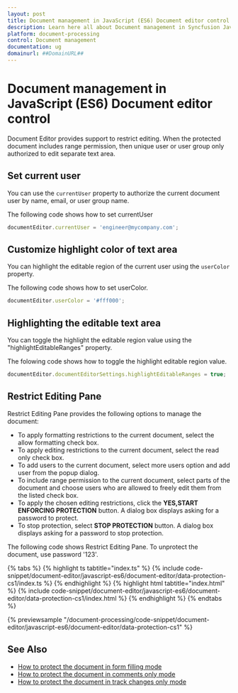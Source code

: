 ```yaml
---
layout: post
title: Document management in JavaScript (ES6) Document editor control | Syncfusion
description: Learn here all about Document management in Syncfusion JavaScript (ES6) Document editor control of Syncfusion Essential JS 2 and more.
platform: document-processing
control: Document management 
documentation: ug
domainurl: ##DomainURL##
---
```


# Document management in JavaScript (ES6) Document editor control

Document Editor provides support to restrict editing. When the protected document includes range permission, then unique user or user group only authorized to edit separate text area.

## Set current user

You can use the `currentUser` property to authorize the current document user by name, email, or user group name.

The following code shows how to set currentUser

```ts
documentEditor.currentUser = 'engineer@mycompany.com';
```

## Customize highlight color of text area

You can highlight the editable region of the current user using the `userColor` property.

The following code shows how to set userColor.

```ts
documentEditor.userColor = '#fff000';
```

## Highlighting the editable text area

You can toggle the highlight the editable region value using the "highlightEditableRanges" property.

The folowing code shows how to toggle the highlight editable region value.

```typescript
documentEditor.documentEditorSettings.highlightEditableRanges = true; 
```

## Restrict Editing Pane

Restrict Editing Pane provides the following options to manage the document:
* To apply formatting restrictions to the current document, select the allow formatting check box.
* To apply editing restrictions to the current document, select the read only check box.
* To add users to the current document, select more users option and add user from the popup dialog.
* To include range permission to the current document, select parts of the document and choose users who are allowed to freely edit them from the listed check box.
* To apply the chosen editing restrictions, click the **YES,START ENFORCING PROTECTION** button. A dialog box displays asking for a   password to protect.
* To stop protection, select **STOP PROTECTION** button. A dialog box displays asking for a password to stop protection.

The following code shows Restrict Editing Pane. To unprotect the document, use password '123'.

 

 {% tabs %}
{% highlight ts tabtitle="index.ts" %}
{% include code-snippet/document-editor/javascript-es6/document-editor/data-protection-cs1/index.ts %}
{% endhighlight %}
{% highlight html tabtitle="index.html" %}
{% include code-snippet/document-editor/javascript-es6/document-editor/data-protection-cs1/index.html %}
{% endhighlight %}
{% endtabs %}
        
{% previewsample "/document-processing/code-snippet/document-editor/javascript-es6/document-editor/data-protection-cs1" %}

## See Also

* [How to protect the document in form filling mode](./form-fields#protect-the-document-in-form-filling-mode)
* [How to protect the document in comments only mode](./comments#protect-the-document-in-comments-only-mode)
* [How to protect the document in track changes only mode](./track-changes#protect-the-document-in-track-changes-only-mode)